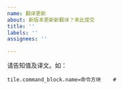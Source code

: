 ```yaml
---
name: 翻译更新
about: 新版本更新新翻译？来此提交
title: ''
labels: ''
assignees: ''

---
```


请告知值及译文。如：

```
tile.command_block.name=命令方块	#
```
